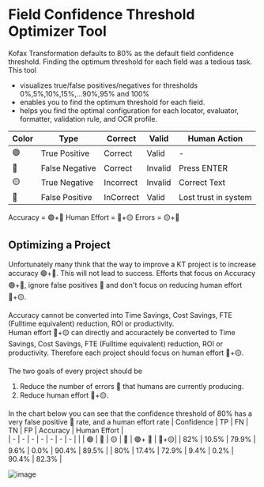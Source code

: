 # Field Confidence Threshold Optimizer Tool
Kofax Transformation defaults to 80% as the default field confidence threshold. Finding the optimum threshold for each field was a tedious task.  
This tool
* visualizes true/false positives/negatives for thresholds 0%,5%,10%,15%,...90%,95% and 100%
* enables you to find the optimum threshold for each field.  
* helps you find the optimal configuration for each locator, evaluator, formatter, validation rule, and OCR profile.

| Color | Type | Correct | Valid | Human Action | 
| ----- | ---- | - | - | - |
|   🟢 | True Positive | Correct | Valid | - |
|   🔵 | False Negative | Correct | Invalid | Press ENTER |
|   🟡 | True Negative | Incorrect | Invalid | Correct Text |
|   🔴 | False Positive | InCorrect | Valid | Lost trust in system |

Accuracy = 🟢+🔵
Human Effort = 🔵+🟡
Errors = 🟡+🔴

## Optimizing a Project
Unfortunately many think that the way to improve a KT project is to increase accuracy 🟢+🔵. This will not lead to success. Efforts that focus on Accuracy 🟢+🔵, ignore false positives 🔴 and don't focus on reducing human effort 🔵+🟡.  

Accuracy cannot be converted into Time Savings, Cost Savings, FTE (Fulltime equivalent) reduction, ROI or productivity.  
Human effort 🔵+🟡 can directly and accuractely be converted to Time Savings, Cost Savings, FTE (Fulltime equivalent) reduction, ROI or productivity. Therefore each project should focus on human effort 🔵+🟡.

The two goals of every project should be
1. Reduce the number of errors 🔴 that humans are currently producing.
2. Reduce human effort 🔵+🟡.  

In the chart below you can see that the confidence threshold of 80% has a very false positive 🔴 rate, and a human effort rate 
| Confidence | TP | FN | TN | FP | Accuracy | Human Effort |  
| - | - | - | - | - | - | - |
| | 🟢 | 🔵 | 🟡 | 🔴 | 🟢+ 🔵 | 🔵+🟡|
| 82% | 10.5% | 79.9% | 9.6% | 0.0% | 90.4% | 89.5% |
| 80% | 17.4% | 72.9% | 9.4% | 0.2% | 90.4% | 82.3% |

![image](https://user-images.githubusercontent.com/103566874/163570681-910ddfe7-4c0f-4e4c-90b6-fc57cfc1f0fb.png)


